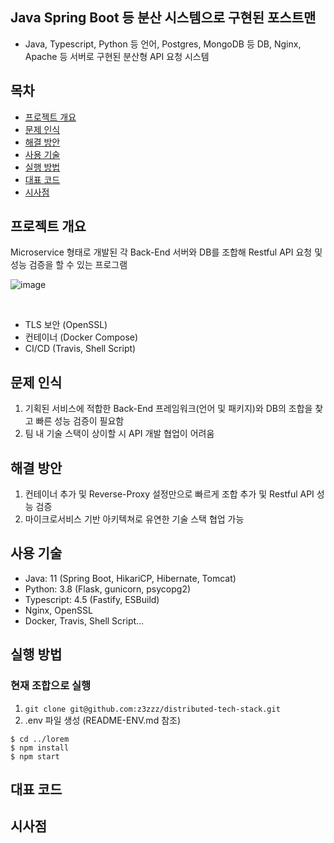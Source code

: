 ## Java Spring Boot 등 분산 시스템으로 구현된 포스트맨
- Java, Typescript, Python 등 언어, Postgres, MongoDB 등 DB, Nginx, Apache 등 서버로 구현된 분산형 API 요청 시스템

## 목차
* [프로젝트 개요](#프로젝트-개요)
* [문제 인식](#문제-인식)
* [해결 방안](#해결-방안)
* [사용 기술](#사용-기술)
* [실행 방법](#실행-방법)
* [대표 코드](#대표-코드)
* [시사점](#시사점)


## 프로젝트 개요
Microservice 형태로 개발된 각 Back-End 서버와 DB를 조합해 Restful API 요청 및 성능 검증을 할 수 있는 프로그램
<br />

![image](https://user-images.githubusercontent.com/91174156/198166733-f5c2d5af-4728-4ec5-9af0-58503bc3ad14.png)

<br />

- TLS 보안 (OpenSSL)
- 컨테이너 (Docker Compose)
- CI/CD (Travis, Shell Script)

## 문제 인식
1. 기획된 서비스에 적합한 Back-End 프레임워크(언어 및 패키지)와 DB의 조합을 찾고 빠른 성능 검증이 필요함
2. 팀 내 기술 스택이 상이할 시 API 개발 협업이 어려움 

## 해결 방안
1. 컨테이너 추가 및 Reverse-Proxy 설정만으로 빠르게 조합 추가 및 Restful API 성능 검증
2. 마이크로서비스 기반 아키텍쳐로 유연한 기술 스택 협업 가능 

## 사용 기술
* Java: 11 (Spring Boot, HikariCP, Hibernate, Tomcat)
* Python: 3.8 (Flask, gunicorn, psycopg2)
* Typescript: 4.5 (Fastify, ESBuild)  
* Nginx, OpenSSL
* Docker, Travis, Shell Script...
	
## 실행 방법
### 현재 조합으로 실행
1. `git clone git@github.com:z3zzz/distributed-tech-stack.git` 
2. .env 파일 생성 (README-ENV.md 참조)

```
$ cd ../lorem
$ npm install
$ npm start
```

## 대표 코드


## 시사점
